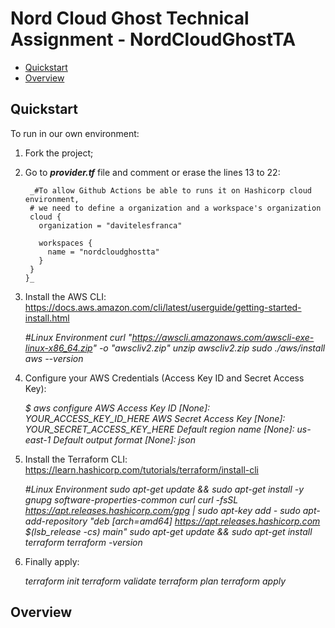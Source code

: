 # Nord Cloud Ghost Technical Assignment - NordCloudGhostTA

* [Quickstart](#quickstart)
* [Overview](#overview)

## Quickstart

To run in our own environment:
1. Fork the project;
2. Go to _**provider.tf**_ file and comment or erase the lines 13 to 22:


        _#To allow Github Actions be able to runs it on Hashicorp cloud environment, 
        # we need to define a organization and a workspace's organization
        cloud {
          organization = "davitelesfranca"

          workspaces {
            name = "nordcloudghostta"
          }   
        } 
       }_
       
3. Install the AWS CLI: https://docs.aws.amazon.com/cli/latest/userguide/getting-started-install.html


      _#Linux Environment
      curl "https://awscli.amazonaws.com/awscli-exe-linux-x86_64.zip" -o "awscliv2.zip"
      unzip awscliv2.zip
      sudo ./aws/install
      aws --version_
      
4. Configure your AWS Credentials (Access Key ID and Secret Access Key):


      _$ aws configure
      AWS Access Key ID [None]: YOUR_ACCESS_KEY_ID_HERE
      AWS Secret Access Key [None]: YOUR_SECRET_ACCESS_KEY_HERE
      Default region name [None]: us-east-1
      Default output format [None]: json_
      
5. Install the Terraform CLI: https://learn.hashicorp.com/tutorials/terraform/install-cli


      _#Linux Environment
      sudo apt-get update && sudo apt-get install -y gnupg software-properties-common curl
      curl -fsSL https://apt.releases.hashicorp.com/gpg | sudo apt-key add -
      sudo apt-add-repository "deb [arch=amd64] https://apt.releases.hashicorp.com $(lsb_release -cs) main"
      sudo apt-get update && sudo apt-get install terraform
      terraform -version_

6. Finally apply:


   _terraform init
   terraform validate
   terraform plan
   terraform apply_
   
   
  ## Overview
  
   
         
      
